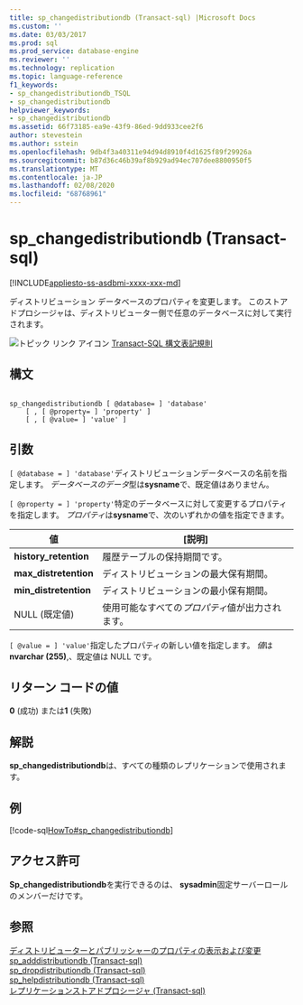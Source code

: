 ```yaml
---
title: sp_changedistributiondb (Transact-sql) |Microsoft Docs
ms.custom: ''
ms.date: 03/03/2017
ms.prod: sql
ms.prod_service: database-engine
ms.reviewer: ''
ms.technology: replication
ms.topic: language-reference
f1_keywords:
- sp_changedistributiondb_TSQL
- sp_changedistributiondb
helpviewer_keywords:
- sp_changedistributiondb
ms.assetid: 66f73185-ea9e-43f9-86ed-9dd933cee2f6
author: stevestein
ms.author: sstein
ms.openlocfilehash: 9db4f3a40311e94d94d8910f4d1625f89f29926a
ms.sourcegitcommit: b87d36c46b39af8b929ad94ec707dee8800950f5
ms.translationtype: MT
ms.contentlocale: ja-JP
ms.lasthandoff: 02/08/2020
ms.locfileid: "68768961"
---
```

# <a name="sp_changedistributiondb-transact-sql"></a>sp_changedistributiondb (Transact-sql)
[!INCLUDE[appliesto-ss-asdbmi-xxxx-xxx-md](../../includes/appliesto-ss-asdbmi-xxxx-xxx-md.md)]

  ディストリビューション データベースのプロパティを変更します。 このストアドプロシージャは、ディストリビューター側で任意のデータベースに対して実行されます。  
  
 ![トピック リンク アイコン](../../database-engine/configure-windows/media/topic-link.gif "トピック リンク アイコン") [Transact-SQL 構文表記規則](../../t-sql/language-elements/transact-sql-syntax-conventions-transact-sql.md)  
  
## <a name="syntax"></a>構文  
  
```  
  
sp_changedistributiondb [ @database= ] 'database'   
    [ , [ @property= ] 'property' ]   
    [ , [ @value= ] 'value' ]  
```  
  
## <a name="arguments"></a>引数  
`[ @database = ] 'database'`ディストリビューションデータベースの名前を指定します。 *データベースのデータ*型は**sysname**で、既定値はありません。  
  
`[ @property = ] 'property'`特定のデータベースに対して変更するプロパティを指定します。 *プロパティ*は**sysname**で、次のいずれかの値を指定できます。  
  
|値|[説明]|  
|-----------|-----------------|  
|**history_retention**|履歴テーブルの保持期間です。|  
|**max_distretention**|ディストリビューションの最大保有期間。|  
|**min_distretention**|ディストリビューションの最小保有期間。|  
|NULL (既定値)|使用可能なすべての*プロパティ*値が出力されます。|  
  
`[ @value = ] 'value'`指定したプロパティの新しい値を指定します。 *値*は**nvarchar (255)**,、既定値は NULL です。  
  
## <a name="return-code-values"></a>リターン コードの値  
 **0** (成功) または**1** (失敗)  
  
## <a name="remarks"></a>解説  
 **sp_changedistributiondb**は、すべての種類のレプリケーションで使用されます。  
  
## <a name="example"></a>例  
 [!code-sql[HowTo#sp_changedistributiondb](../../relational-databases/replication/codesnippet/tsql/sp-changedistributiondb-_1.sql)]  
  
## <a name="permissions"></a>アクセス許可  
 **Sp_changedistributiondb**を実行できるのは、 **sysadmin**固定サーバーロールのメンバーだけです。  
  
## <a name="see-also"></a>参照  
 [ディストリビューターとパブリッシャーのプロパティの表示および変更](../../relational-databases/replication/view-and-modify-distributor-and-publisher-properties.md)   
 [sp_adddistributiondb &#40;Transact-sql&#41;](../../relational-databases/system-stored-procedures/sp-adddistributiondb-transact-sql.md)   
 [sp_dropdistributiondb &#40;Transact-sql&#41;](../../relational-databases/system-stored-procedures/sp-dropdistributiondb-transact-sql.md)   
 [sp_helpdistributiondb &#40;Transact-sql&#41;](../../relational-databases/system-stored-procedures/sp-helpdistributiondb-transact-sql.md)   
 [レプリケーションストアドプロシージャ &#40;Transact-sql&#41;](../../relational-databases/system-stored-procedures/replication-stored-procedures-transact-sql.md)  
  
  
